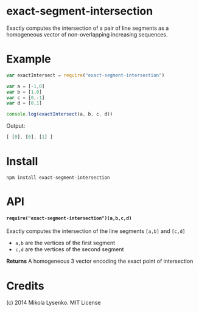 exact-segment-intersection
==========================
Exactly computes the intersection of a pair of line segments as a homogeneous vector of non-overlapping increasing sequences.

# Example

```javascript
var exactIntersect = require("exact-segment-intersection")

var a = [-1,0]
var b = [1,0]
var c = [0,-1]
var d = [0,1]

console.log(exactIntersect(a, b, c, d))
```

Output:

```javascript
[ [0], [0], [1] ]
```

# Install

```
npm install exact-segment-intersection
```

# API

#### `require("exact-segment-intersection")(a,b,c,d)`
Exactly computes the intersection of the line segments `[a,b]` and `[c,d]`

* `a,b` are the vertices of the first segment
* `c,d` are the vertices of the second segment

**Returns** A homogeneous 3 vector encoding the exact point of intersection

# Credits
(c) 2014 Mikola Lysenko. MIT License